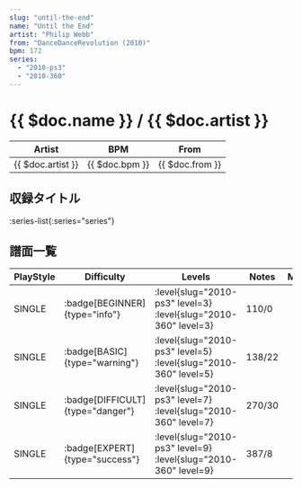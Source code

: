 ```yaml
---
slug: "until-the-end"
name: "Until the End"
artist: "Philip Webb"
from: "DanceDanceRevolution (2010)"
bpm: 172
series:
  - "2010-ps3"
  - "2010-360"
---
```


# {{ $doc.name }} / {{ $doc.artist }}

|Artist|BPM|From|
|------|---|----|
|{{ $doc.artist }}|{{ $doc.bpm }}|{{ $doc.from }}|

## 収録タイトル

:series-list{:series="series"}

## 譜面一覧

|PlayStyle|Difficulty|Levels|Notes|Movie|
|---------|----------|------|-----|-----|
|SINGLE| :badge[BEGINNER]{type="info"}|<div class="field is-grouped is-grouped-multiline"> :level{slug="2010-ps3" level=3} :level{slug="2010-360" level=3}</div>|110/0||
|SINGLE| :badge[BASIC]{type="warning"}|<div class="field is-grouped is-grouped-multiline"> :level{slug="2010-ps3" level=5} :level{slug="2010-360" level=5}</div>|138/22||
|SINGLE| :badge[DIFFICULT]{type="danger"}|<div class="field is-grouped is-grouped-multiline"> :level{slug="2010-ps3" level=7} :level{slug="2010-360" level=7}</div>|270/30||
|SINGLE| :badge[EXPERT]{type="success"}|<div class="field is-grouped is-grouped-multiline"> :level{slug="2010-ps3" level=9} :level{slug="2010-360" level=9}</div>|387/8||

